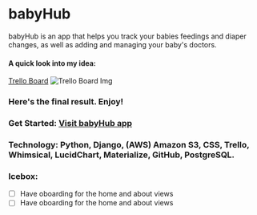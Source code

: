 # babyHub

babyHub is an app that helps you track your babies feedings and diaper changes, as well as adding and managing your baby's doctors.


#### A quick look into my idea: 
[Trello Board](https://trello.com/b/yPculj0T/babyhub) 
![Trello Board Img](https://i.imgur.com/gD4gEir.png)   


### Here's the final result. Enjoy!

<!-- ![App Index view](https://i.imgur.com/O0dbbe1.png)

![App New destination](https://i.imgur.com/TOf2O5U.png)

![App New Activity](https://i.imgur.com/J0Er1c5.png)

![App Show view](https://i.imgur.com/Y13GTcY.png) -->


### Get Started: [Visit babyHub app](https://<app-name-here>.herokuapp.com/)

### Technology: Python, Django, (AWS) Amazon S3, CSS, Trello, Whimsical, LucidChart, Materialize, GitHub, PostgreSQL.


### Icebox:
- [ ] Have oboarding for the home and about views  
- [ ] Have oboarding for the home and about views  
